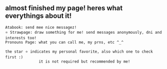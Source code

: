 almost finished my page! heres what everythings about it!
---------------
    Atabook: send mee nice messagez!
    ⭐️ Strawpage: draw something for me! send messages anonymously, dni and interests too!
    Pronouns Page: what you can call me, my prns, etc ^_^

    the star ⭐️ indicates my personal favorite, also which one to check first :)
                   it is not required but recommended by me!
